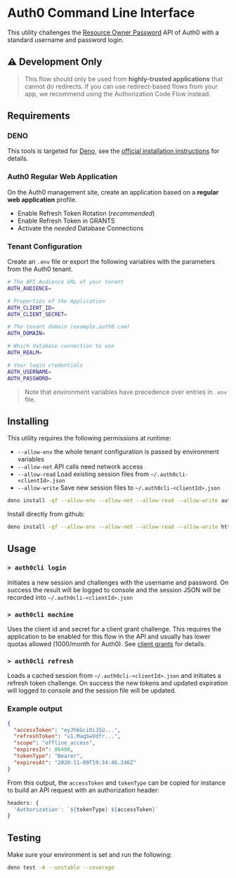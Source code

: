 # Auth0 Command Line Interface

This utility challenges the [Resource Owner Password](https://auth0.com/docs/api/authentication?javascript#resource-owner-password) API of Auth0 with a standard username and password login.

## ⚠️ Development Only

> This flow should only be used from **highly-trusted applications** that cannot do redirects. If you can use redirect-based flows from your app, we recommend using the Authorization Code Flow instead.

## Requirements

### DENO

This tools is targeted for [Deno](https://deno.land/), see the [official installation instructions](https://deno.land/) for details.

### Auth0 Regular Web Application

On the Auth0 management site, create an application based on a **regular web application** profile.

- Enable Refresh Token Rotation (_recommended_)
- Enable Refresh Token in GRANTS
- Activate the *needed* Database Connections

### Tenant Configuration

Create an `.env` file or export the following variables with the parameters from the Auth0 tenant.

```sh
# The API Audience URL of your tenant
AUTH_AUDIENCE=

# Properties of the Application
AUTH_CLIENT_ID=
AUTH_CLIENT_SECRET=

# The tenant domain (example.auth0.com)
AUTH_DOMAIN=

# Which database connection to use
AUTH_REALM=

# Your login credentials
AUTH_USERNAME=
AUTH_PASSWORD=
```

> Note that environment variables have precedence over entries in `.env` file.

## Installing

This utility requires the following permissions at runtime:

- `--allow-env` the whole tenant configuration is passed by environment variables
- `--allow-net` API calls need network access
- `--allow-read` Load existing session files from `~/.auth0cli-<clientId>.json`
- `--allow-write` Save new session files to `~/.auth0cli-<clientId>.json`

```sh
deno install -qf --allow-env --allow-net --allow-read --allow-write auth0cli.ts
```

Install directly from github:

```sh
deno install -qf --allow-env --allow-net --allow-read --allow-write https://raw.githubusercontent.com/sdescarries/auth0cli/v1.0.1/auth0cli.ts
```

## Usage

### `> auth0cli login`

Initiates a new session and challenges with the username and password. On success the result will be logged to console and the session JSON will be recorded into `~/.auth0cli-<clientId>.json`

### `> auth0cli machine`

Uses the client id and secret for a client grant challenge. This requires the application to be enabled for this flow in the API and usually has lower quotas allowed (1000/month for Auth0). See [client grants](https://auth0.com/docs/api/v2#!/Client_Grants/post_client_grants) for details.

### `> auth0cli refresh`

Loads a cached session from `~/.auth0cli-<clientId>.json` and initiates a refresh token challenge. On success the new tokens and updated expiration will logged to console and the session file will be updated.


### Example output

```JSON
{
  "accessToken": "eyJhbGciOiJSU...",
  "refreshToken": "v1.MaqSwVdfr...",
  "scope": "offline_access",
  "expiresIn": 86400,
  "tokenType": "Bearer",
  "expiresAt": "2020-11-09T19:34:46.246Z"
}
```

From this output, the `accessToken` and `tokenType` can be copied for instance to build an API request with an authorization header:

```javascript
headers: {
  'Authorization': `${tokenType} ${accessToken}`
}
```

## Testing

Make sure your environment is set and run the following:

```sh
deno test -A --unstable --coverage
```
